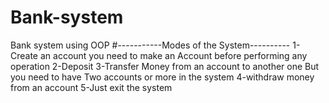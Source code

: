 # Bank-system
Bank system using OOP 
#-----------Modes of the System----------
1-Create an account you need to make an 
Account before performing any operation 
2-Deposit 
3-Transfer Money from an account to another one
But you need to have Two accounts or more in the system
4-withdraw money from an account 
5-Just exit the system
